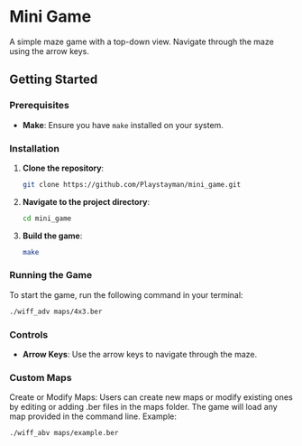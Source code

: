 # Mini Game

A simple maze game with a top-down view. Navigate through the maze using the arrow keys.

## Getting Started

### Prerequisites

- **Make**: Ensure you have `make` installed on your system.

### Installation

1. **Clone the repository**:
    ```bash
    git clone https://github.com/Playstayman/mini_game.git
    ```
2. **Navigate to the project directory**:
    ```bash
    cd mini_game
    ```
3. **Build the game**:
    ```bash
    make
    ```

### Running the Game

To start the game, run the following command in your terminal:

```bash
./wiff_adv maps/4x3.ber
```

### Controls

- **Arrow Keys**: Use the arrow keys to navigate through the maze.

### Custom Maps

Create or Modify Maps: Users can create new maps or modify existing ones by editing or adding .ber files in the maps folder. The game will load any map provided in the command line. Example: 
```bash
./wiff_abv maps/example.ber
```

